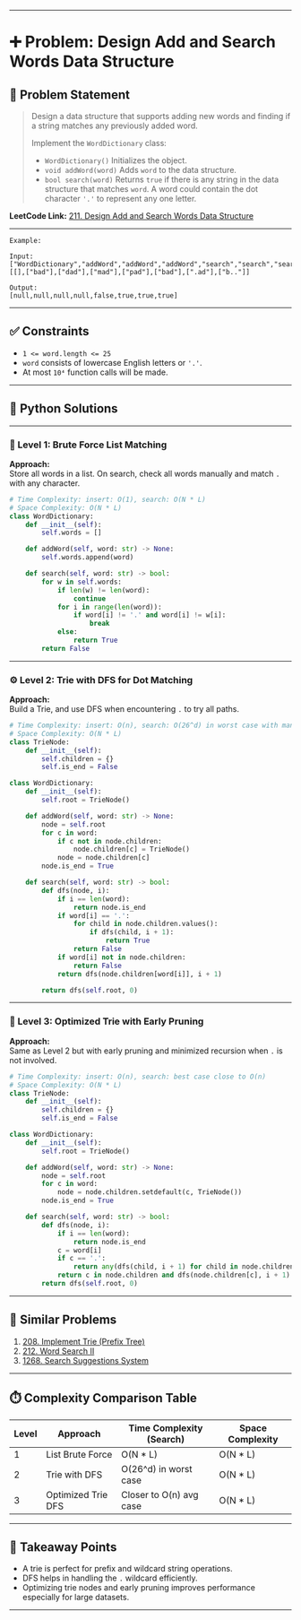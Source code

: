 
---

# ➕ Problem: Design Add and Search Words Data Structure

## 📘 Problem Statement

> Design a data structure that supports adding new words and finding if a string matches any previously added word.  
>
> Implement the `WordDictionary` class:
> - `WordDictionary()` Initializes the object.
> - `void addWord(word)` Adds `word` to the data structure.
> - `bool search(word)` Returns `true` if there is any string in the data structure that matches `word`. A word could contain the dot character `'.'` to represent any one letter.

**LeetCode Link:** [211. Design Add and Search Words Data Structure](https://leetcode.com/problems/design-add-and-search-words-data-structure/)

---

```
Example:

Input:
["WordDictionary","addWord","addWord","addWord","search","search","search","search"]
[[],["bad"],["dad"],["mad"],["pad"],["bad"],[".ad"],["b.."]]

Output:
[null,null,null,null,false,true,true,true]
```

---

## ✅ Constraints

- `1 <= word.length <= 25`
- `word` consists of lowercase English letters or `'.'`.
- At most `10⁴` function calls will be made.

---

## 🧠 Python Solutions

---

### 🧪 Level 1: Brute Force List Matching

**Approach:**  
Store all words in a list. On search, check all words manually and match `.` with any character.

```python
# Time Complexity: insert: O(1), search: O(N * L)
# Space Complexity: O(N * L)
class WordDictionary:
    def __init__(self):
        self.words = []

    def addWord(self, word: str) -> None:
        self.words.append(word)

    def search(self, word: str) -> bool:
        for w in self.words:
            if len(w) != len(word):
                continue
            for i in range(len(word)):
                if word[i] != '.' and word[i] != w[i]:
                    break
            else:
                return True
        return False
```

---

### ⚙️ Level 2: Trie with DFS for Dot Matching

**Approach:**  
Build a Trie, and use DFS when encountering `.` to try all paths.

```python
# Time Complexity: insert: O(n), search: O(26^d) in worst case with many '.'
# Space Complexity: O(N * L)
class TrieNode:
    def __init__(self):
        self.children = {}
        self.is_end = False

class WordDictionary:
    def __init__(self):
        self.root = TrieNode()

    def addWord(self, word: str) -> None:
        node = self.root
        for c in word:
            if c not in node.children:
                node.children[c] = TrieNode()
            node = node.children[c]
        node.is_end = True

    def search(self, word: str) -> bool:
        def dfs(node, i):
            if i == len(word):
                return node.is_end
            if word[i] == '.':
                for child in node.children.values():
                    if dfs(child, i + 1):
                        return True
                return False
            if word[i] not in node.children:
                return False
            return dfs(node.children[word[i]], i + 1)

        return dfs(self.root, 0)
```

---

### 🚀 Level 3: Optimized Trie with Early Pruning

**Approach:**  
Same as Level 2 but with early pruning and minimized recursion when `.` is not involved.

```python
# Time Complexity: insert: O(n), search: best case close to O(n)
# Space Complexity: O(N * L)
class TrieNode:
    def __init__(self):
        self.children = {}
        self.is_end = False

class WordDictionary:
    def __init__(self):
        self.root = TrieNode()

    def addWord(self, word: str) -> None:
        node = self.root
        for c in word:
            node = node.children.setdefault(c, TrieNode())
        node.is_end = True

    def search(self, word: str) -> bool:
        def dfs(node, i):
            if i == len(word):
                return node.is_end
            c = word[i]
            if c == '.':
                return any(dfs(child, i + 1) for child in node.children.values())
            return c in node.children and dfs(node.children[c], i + 1)
        return dfs(self.root, 0)
```

---

## 🔗 Similar Problems

1. [208. Implement Trie (Prefix Tree)](https://leetcode.com/problems/implement-trie-prefix-tree/)
2. [212. Word Search II](https://leetcode.com/problems/word-search-ii/)
3. [1268. Search Suggestions System](https://leetcode.com/problems/search-suggestions-system/)

---

## ⏱️ Complexity Comparison Table

| Level | Approach                         | Time Complexity (Search) | Space Complexity |
|-------|----------------------------------|---------------------------|------------------|
| 1     | List Brute Force                 | O(N * L)                  | O(N * L)         |
| 2     | Trie with DFS                    | O(26^d) in worst case     | O(N * L)         |
| 3     | Optimized Trie DFS               | Closer to O(n) avg case   | O(N * L)         |

---

## 📌 Takeaway Points

- A trie is perfect for prefix and wildcard string operations.
- DFS helps in handling the `.` wildcard efficiently.
- Optimizing trie nodes and early pruning improves performance especially for large datasets.

---
